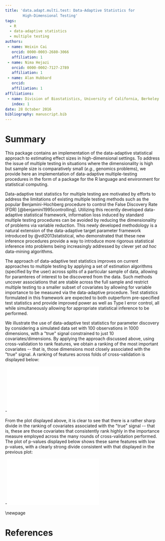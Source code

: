 ```yaml
---
title: 'data.adapt.multi.test: Data-Adaptive Statistics for
        High-Dimensional Testing'
tags:
  - R
  - data-adaptive statistics
  - multiple testing
authors:
 - name: Weixin Cai
   orcid: 0000-0003-2680-3066
   affiliation: 1
 - name: Nima Hejazi
   orcid: 0000-0002-7127-2789
   affiliation: 1
 - name: Alan Hubbard
   orcid:
   affiliation: 1
affiliations:
 - name: Division of Biostatistics, University of California, Berkeley
   index: 1
date: 28 October 2016
bibliography: manuscript.bib
---
```


# Summary

This package contains an implementation of the data-adaptive statistical
approach to estimating effect sizes in high-dimensional settings. To address
the issue of multiple testing in situations where the dimensionality is high
but sample size is comparatively small (_e.g._, genomics problems), we provide
here an implementation of data-adaptive multiple-testing procedures in the form
of a package for the R language and environment for statistical computing.

Data-adaptive test statistics for multiple testing are motivated by efforts to
address the limitations of existing multiple testing methods such as the
popular Benjamini-Hochberg procedure to control the False Discovery Rate (FDR)
[@benjamini1995controlling]. Utilizing this recently developed data-adaptive
statistical framework, information loss induced by standard multiple testing
procedures can be avoided by reducing the dimensionality of problems via
variable reduction. This newly developed methodology is a natural extension of
the data-adaptive target parameter framework introduced by @vdl2013statistical,
who demonstrated that these new inference procedures provide a way to introduce
more rigorous statistical inference into problems being increasingly addressed
by clever yet _ad hoc_ data-mining algorithms.

The approach of data-adaptive test statistics improves on current approaches to
multiple testing by applying a set of estimation algorithms (specified by the
user) across splits of a particular sample of data, allowing for paramteres of
interest to be discovered from the data. Such methods uncover associations that
are stable across the full sample and restrict multiple testing to a smaller
subset of covariates by allowing for variable importance to be measured via the
data-adaptive procedure. Test statistics formulated in this framework are
expected to both outperform pre-specified test statistics and provide improved
power as well as Type I error control, all while simultaneously allowing for
appropriate statistical inference to be performed.

We illustrate the use of data-adaptive test statistics for parameter discovery
by considering a simulated data set with 100 observations in 1000 dimensions,
with a "true" signal constrained to just 10 covariates/dimensions. By applying
the approach discussed above, using cross-validation to rank features, we obtain
a ranking of the most important covariates -- that is, those dimensions most
closely associated with the "true" signal. A ranking of features across folds of
cross-validation is displayed below:

-![Illustration of data-adaptive statistics.](figs/mean_rank.pdf)

From the plot displayed above, it is clear to see that there is a rather sharp
divide in the ranking of covariates associated with the "true" signal -- that
is, these are those covariates that consistently rank highly in the importance
measure employed across the many rounds of cross-validation performed. The plot
of p-values displayed below shows these same features with low p-values, with a
clearly strong divide consistent with that displayed in the previous plot:

-![Illustration of data-adaptive statistics.](figs/adj_p_val.pdf)

\newpage

# References
